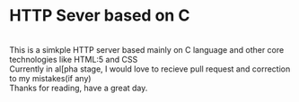 # HTTP Sever based on C
<br>
This is a simkple HTTP server based mainly on C language and other core technologies like HTML:5 and CSS <br>
Currently in al[pha stage, I would love to recieve pull request and correction to my mistakes(if any) <br>
Thanks for reading, have a great day.
 
